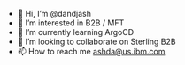- 👋 Hi, I’m @dandjash
- 👀 I’m interested in B2B / MFT
- 🌱 I’m currently learning ArgoCD
- 💞️ I’m looking to collaborate on Sterling B2B
- 📫 How to reach me ashda@us.ibm.com

<!---
dandjash/dandjash is a ✨ special ✨ repository because its `README.md` (this file) appears on your GitHub profile.
You can click the Preview link to take a look at your changes.
--->
